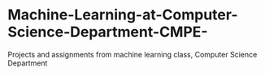 # Machine-Learning-at-Computer-Science-Department-CMPE-
Projects and assignments from machine learning class, Computer Science Department 
